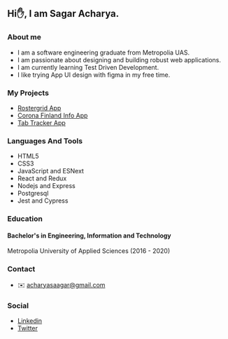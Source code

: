 ## Hi✋, I am Sagar Acharya.

### About me

- I am a software engineering graduate from Metropolia UAS.
- I am passionate about designing and building robust web applications.
- I am currently learning Test Driven Development.
- I like trying App UI design with figma in my free time.

### My Projects

- [Rostergrid App](https://test.rostergrid.com)
- [Corona Finland Info App](https://coronafinlandinfo.netlify.app)
- [Tab Tracker App](https://tabtraker.herokuapp.com)

### Languages And Tools

- HTML5
- CSS3
- JavaScript and ESNext
- React and Redux
- Nodejs and Express
- Postgresql
- Jest and Cypress

### Education

#### Bachelor's in Engineering, Information and Technology

Metropolia University of Applied Sciences
(2016 - 2020)

### Contact

- ✉️ acharyasaagar@gmail.com

### Social

- [Linkedin](https://linkedin.com/in/acharyasaagar)
- [Twitter](https://twitter.com/acharyasaagar)
